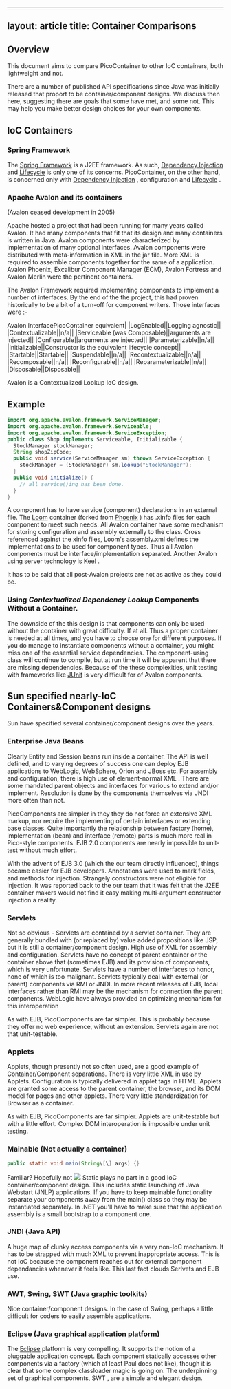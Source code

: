 ------------------------------------------------------------------------

layout: article
title: Container Comparisons
---

## Overview


This document aims to compare PicoContainer to other IoC containers, both lightweight and not.

There are a number of published API specifications since Java was initially released that proport to be container/component designs. We discuss then here, suggesting there are goals that some have met, and some not. This may help you make better design choices for your own components.

## IoC Containers

### Spring Framework

The [Spring Framework](http://www.springframework.org/) is a J2EE framework. As such, [Dependency Injection](injection.html) and [Lifecycle](lifecycle.html) is only one of its concerns. PicoContainer, on the other hand, is concerned only with [Dependency Injection](injection.html) , configuration and [Lifecycle](lifecycle.html) .

### Apache Avalon and its containers

(Avalon ceased development in 2005)

Apache hosted a project that had been running for many years called Avalon. It had many components that fit that its design and many containers is written in Java. Avalon components were characterized by implementation of many optional interfaces. Avalon components were distributed with meta-information in XML in the jar file. More XML is required to assemble components together for the same of a application. Avalon Phoenix, Excalibur Component Manager (ECM), Avalon Fortress and Avalon Merlin were the pertinent containers.

The Avalon Framework required implementing components to implement a number of interfaces. By the end of the the project, this had proven historically to be a bit of a turn-off for component writers. Those interfaces were :-

Avalon InterfacePicoContainer equivalent|
|LogEnabled||Logging agnostic||
|Contextualizable||n/a||
|Serviceable (was Composable)||arguments are injected||
|Configurable||arguments are injected||
|Parameterizable||n/a||
|Initializable||Constructor is the equivalent lifecycle concept||
|Startable||Startable||
|Suspendable||n/a||
|Recontextualizable||n/a||
|Recomposable||n/a||
|Reconfigurable||n/a||
|Reparameterizable||n/a||
|Disposable||Disposable||

Avalon is a Contextualized Lookup IoC design.

## Example

```java
import org.apache.avalon.framework.ServiceManager;
import org.apache.avalon.framework.Serviceable;
import org.apache.avalon.framework.ServiceException;
public class Shop implements Serviceable, Initializable { 
  StockManager stockManager; 
  String shopZipCode;
  public void service(ServiceManager sm) throws ServiceException {
    stockManager = (StockManager) sm.lookup("StockManager");
  }
  public void initialize() { 
    // all service()ing has been done. 
  } 
}
```

A component has to have service (component) declarations in an external file. The [Loom](http://loom.codehaus.org/) container (forked from [Phoenix](http://www.axint.net/apache/avalon/phoenix/v4.0.2/) ) has .xinfo files for each component to meet such needs. All Avalon container have some mechanism for storing configuration and assembly externally to the class. Cross referenced against the xinfo files, Loom's assembly.xml defines the implementations to be used for component types. Thus all Avalon components must be interface/implementation separated. Another Avalon using server technology is [Keel](http://www.keelframework.org/) .

It has to be said that all post-Avalon projects are not as active as they could be.

### Using *Contextualized Dependency Lookup* Components Without a Container.

The downside of the this design is that components can only be used without the container with great difficulty. If at all. Thus a proper container is needed at all times, and you have to choose one for different purposes. If you do manage to instantiate components without a container, you might miss one of the essential service dependencies. The component-using class will continue to compile, but at run time it will be apparent that there are missing dependencies. Because of the these complexities, unit testing with frameworks like [JUnit](http://www.junit.org/index.htm) is very difficult for of Avalon components.

## Sun specified nearly-IoC Containers&Component designs

Sun have specified several container/component designs over the years.

### Enterprise Java Beans

Clearly Entity and Session beans run inside a container. The API is well defined, and to varying degrees of success one can deploy EJB applications to WebLogic, WebSphere, Orion and JBoss etc. For assembly and configuration, there is high use of element-normal XML . There are some mandated parent objects and interfaces for various to extend and/or implement. Resolution is done by the components themselves via JNDI more often than not.

PicoComponents are simpler in they they do not force an extensive XML markup, nor require the implementing of certain interfaces or extending base classes. Quite importantly the relationship between factory (home), implementation (bean) and interface (remote) parts is much more real in Pico-style components. EJB 2.0 components are nearly impossible to unit-test without much effort.

With the advent of EJB 3.0 (which the our team directly influenced), things became easier for EJB developers. Annotations were used to mark fields, and methods for injection. Strangely constructors were not eligible for injection. It was reported back to the our team that it was felt that the J2EE container makers would not find it easy making multi-argument constructor injection a reality.

### Servlets

Not so obvious - Servlets are contained by a servlet container. They are generally bundled with (or replaced by) value added propositions like JSP, but it is still a container/component design. High use of XML for assembly and configuration. Servlets have no concept of parent container or the container above that (sometimes EJB) and its provision of components, which is very unfortunate. Servlets have a number of interfaces to honor, none of which is too malignant. Servlets typically deal with external (or parent) components via RMI or JNDI. In more recent releases of EJB, local interfaces rather than RMI may be the mechanism for connection the parent components. WebLogic have always provided an optimizing mechanism for this interoperation

As with EJB, PicoComponents are far simpler. This is probably because they offer no web experience, without an extension. Servlets again are not that unit-testable.

### Applets

Applets, though presently not so often used, are a good example of Container/Component separations. There is very little XML in use by Applets. Configuration is typically delivered in applet tags in HTML. Applets are granted some access to the parent container, the browser, and its DOM model for pages and other applets. There very little standardization for Browser as a container.

As with EJB, PicoComponents are far simpler. Applets are unit-testable but with a little effort. Complex DOM interoperation is impossible under unit testing.

### Mainable (Not actually a container)

```java
public static void main(String\[\] args) {}
```

Familiar? Hopefully not ![](/images/smile.gif) Static plays no part in a good IoC container/component design. This includes static launching of Java Webstart (JNLP) applications. If you have to keep mainable functionality separate your components away from the main() class so they may be instantiated separately. In .NET you'll have to make sure that the application assembly is a small bootstrap to a component one.

### JNDI (Java API)

A huge map of clunky access components via a very non-IoC mechanism. It has to be strapped with much XML to prevent inappropriate access. This is not IoC because the component reaches out for external component dependancies whenever it feels like. This last fact clouds Serlvets and EJB use.

### AWT, Swing, SWT (Java graphic toolkits)

Nice container/component designs. In the case of Swing, perhaps a little difficult for coders to easily assemble applications.

### Eclipse (Java graphical application platform)

The [Eclipse](http://eclipse.org) platform is very compelling. It supports the notion of a pluggable application concept. Each component statically accesses other components via a factory (which at least Paul does not like), though it is clear that some complex classloader magic is going on. The underpinning set of graphical components, SWT , are a simple and elegant design.
